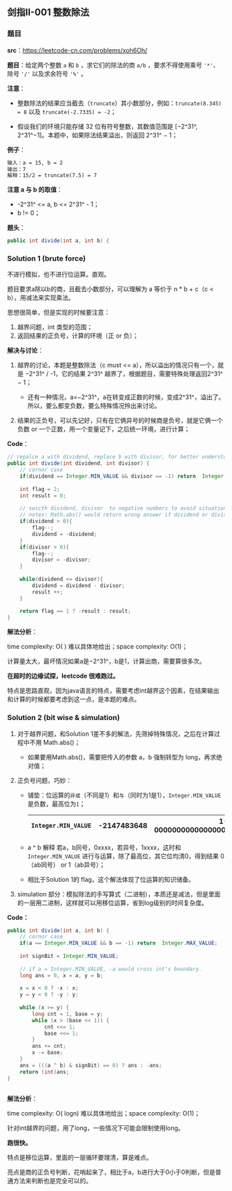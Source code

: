 ## 剑指II-001 整数除法

### 题目

**src**：https://leetcode-cn.com/problems/xoh6Oh/

**题目**：给定两个整数 `a` 和 `b` ，求它们的除法的商 `a/b` ，要求不得使用乘号 `'*'`、除号 `'/'` 以及求余符号 `'%'` 。

**注意**：

* 整数除法的结果应当截去（`truncate`）其小数部分，例如：`truncate(8.345) = 8` 以及 `truncate(-2.7335) = -2`；

* 假设我们的环境只能存储 32 位有符号整数，其数值范围是 [−2^31^, 2^31^−1]。本题中，如果除法结果溢出，则返回 2^31^ − 1；

**例子**：

```html
输入：a = 15, b = 2
输出：7
解释：15/2 = truncate(7.5) = 7
```

**注意 a 与 b 的取值**：

* -2^31^ <= a, b <= 2^31^ - 1；
* b != 0；

**题头**：

```java
public int divide(int a, int b) {
```



### Solution 1 (brute force)

不进行模拟，也不进行位运算。直观。

题目要求a除以b的商，且截去小数部分，可以理解为 a 等价于 n * b + c（c < b），用减法来实现乘法。

思想很简单，但是实现的时候要注意：

1. 越界问题，int 类型的范围；
2. 返回结果的正负号，计算的环境（正 or 负）；

**解决与讨论**：

1. 越界的讨论，本题是整数除法（c must <= a），所以溢出的情况只有一个，就是 −2^31^ / -1，它的结果 2^31^ 越界了，根据题目，需要特殊处理返回2^31^ − 1；
   * 还有一种情况，a=−2^31^，a在转变成正数的时候，变成2^31^，溢出了。所以，要么都变负数，要么特殊情况拎出来讨论。

2. 结果的正负号，可以先记好，只有在它俩异号的时候商是负号，就是它俩一个负数 or 一个正数，用一个变量记下，之后统一环境，进行计算；

**Code**：

```java
// repalce a with dividend, replace b with divisor, for better understanding.
public int divide(int dividend, int divisor) {
    // cornor case
    if(dividend == Integer.MIN_VALUE && divisor == -1) return  Integer.MAX_VALUE;
    
    int flag = 2;
    int result = 0;
    
    // swicth dividend, divisor  to negative numbers to avoid situations like cross boundary.
    // notes: Math.abs() would return wrong answer if dividend or divisor is Integer.MIN_VALUE.
    if(dividend > 0){
        flag--;
        dividend = -dividend;
    }
    if(divisor > 0){
        flag--;
        divisor = -divisor;
    }
    
    while(dividend <= divisor){
        dividend = dividend - divisor;
        result ++;
    }
    
    return flag == 1 ? -result : result;
}
```

**解法分析**：

time complexity: O( ) 难以具体地给出；space complexity: O(1)；

计算量太大，最坏情况如果a是−2^31^，b是1，计算出商，需要算很多次。

**在超时的边缘试探，leetcode 很难跑过。**

特点是思路直观，因为java语言的特点，需要考虑int越界这个因素，在结果输出和计算的时候都要考虑到这一点，是本题的难点。

### Solution 2 (bit wise & simulation)

1. 对于越界问题，和Solution 1差不多的解法，先筛掉特殊情况，之后在计算过程中不用 Math.abs()；

   * 如果要用Math.abs()，需要把传入的参数 a，b 强制转型为 long，再求绝对值；

2. 正负号问题，巧妙：

   * 铺垫：位运算的`异或`（不同是1）和`与`（同时为1是1），`Integer.MIN_VALUE`是负数，最高位为`1`；

     | `Integer.MIN_VALUE` | -2147483648 | 1-0000000000000000000000000000000 |
     | ------------------- | ----------- | --------------------------------- |

   * a ^ b 解释 若a，b同号，0xxxx，若异号，1xxxx，这时和 `Integer.MIN_VALUE` 进行与运算，除了最高位，其它位均清0，得到结果 0（ab同号） or 1（ab异号）；

   * 相比于Solution 1的 flag，这个解法体现了位运算的知识储备。

3. simulation 部分：模拟除法的手写算式（二进制），本质还是减法，但是里面的一层用二进制，这样就可以用移位运算，省到log级别的时间复杂度。

**Code：**

```java
public int divide(int a, int b) {
    // cornor case
    if(a == Integer.MIN_VALUE && b == -1) return  Integer.MAX_VALUE;
    
    int signBit = Integer.MIN_VALUE;
    
    // if a = Integer.MIN_VALUE, -a would cross int's boundary.
    long ans = 0, x = a, y = b;
    
    x = x < 0 ? -x : x;
    y = y < 0 ? -y : y;
    
    while (x >= y) {
        long cnt = 1, base = y;
        while (x > (base << 1)) {
            cnt <<= 1;
            base <<= 1;
        }
        ans += cnt;
        x -= base;
    }
    ans = (((a ^ b) & signBit) == 0) ? ans : -ans;
    return (int)ans;
}
    
```

**解法分析**：

time complexity: O( logn) 难以具体地给出；space complexity: O(1)；

针对int越界的问题，用了long，一些情况下可能会限制使用long。

**跑很快。**

特点是移位运算，里面的一层循环要理清，算是难点。

亮点是商的正负号判断，花哨起来了，相比于a，b进行大于0小于0判断，但是普通方法来判断也是完全可以的。

